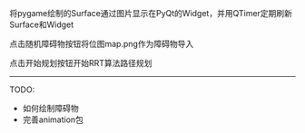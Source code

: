 将pygame绘制的Surface通过图片显示在PyQt的Widget，并用QTimer定期刷新Surface和Widget

点击随机障碍物按钮将位图map.png作为障碍物导入

点击开始规划按钮开始RRT算法路径规划

---

TODO:
- 如何绘制障碍物
- 完善animation包